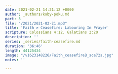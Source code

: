 ```yaml
---
date: 2021-02-21 14:21:12 +0000
author: _authors/koby-poku.md
part: 3
file: "/2021/2021-02-21.mp3"
title: 'Faith ≠ Ceasefire: Labouring In Prayer'
scripture: Colossians 4:12, Galatians 2:20
description: ''
series: _series/faith-ceasefire.md
duration: '36:46'
length: 44125434
image: "/v1623148226/Faith_ceasefireB_sce72s.jpg"
notes: ''

---
```

